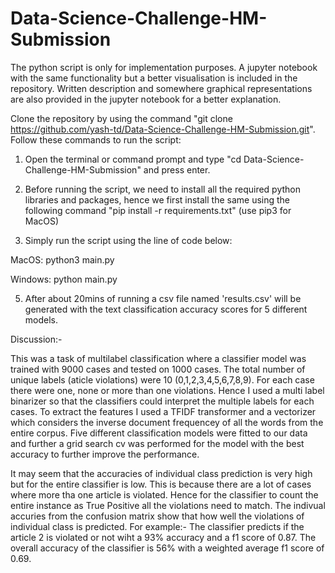 # Data-Science-Challenge-HM-Submission

The python script is only for implementation purposes. A jupyter notebook with the same functionality but a better visualisation is included in the repository. Written description and somewhere graphical representations are also provided in the jupyter notebook for a better explanation. 

Clone the repository by using the command "git clone https://github.com/yash-td/Data-Science-Challenge-HM-Submission.git".
Follow these commands to run the script: 

1) Open the terminal or command prompt and type "cd Data-Science-Challenge-HM-Submission" and press enter.

2) Before running the script, we need to install all the required python libraries and packages, hence we first 
install the same using the following command "pip install -r requirements.txt" (use pip3 for MacOS)

3) Simply run the script using the line of code below:

MacOS: python3 main.py

Windows: python main.py

5) After about 20mins of running a csv file named 'results.csv' will be generated with the text classification accuracy scores for 5 different models. 


Discussion:- 

This was a task of multilabel classification where a classifier model was trained with 9000 cases and tested on 1000 cases. The total number of unique labels (aticle violations) were 10 (0,1,2,3,4,5,6,7,8,9). For each case there were one, none or more than one violations. Hence I used a multi label binarizer so that the classifiers could interpret the multiple labels for each cases. To extract the features I used a TFIDF transformer and a vectorizer which considers the inverse document frequencey of all the words from the entire corpus. Five different classification models were fitted to our data and further a grid search cv was performed for the model with the best accuracy to further improve the performance.

It may seem that the accuracies of individual class prediction is very high but for the entire classifier is low. This is because there are a lot of cases where more tha one article is violated. Hence for the classifier to count the entire instance as True Positive all the violations need to match. The indivual accuries from the confusion matrix show that how well the violations of individual class is predicted. For example:- The classifier predicts if the article 2 is violated or not wiht a 93% accuracy and a f1 score of 0.87. The overall accuracy of the classifier is 56% with a weighted average f1 score of 0.69. 